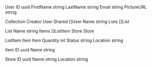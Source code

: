 User
ID uuid
FirstName string
LastName string
Email string
PictureURL string

Collection
Creator User 
Shared []User
Name string
Lists []List

List
Name string
Items []ListItem
Store Store

ListItem
Item Item
Quantity int
Status string
Location string

Item
ID uuid
Name string

Store
ID uuid
Name string
Location string

